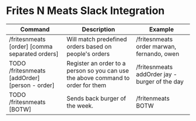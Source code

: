 # Frites N Meats Slack Integration

| Command                                        | Description                                                                      | Example                                        
|------------------------------------------------|----------------------------------------------------------------------------------|------------------------------------------------
| /fritesnmeats [order] [comma separated orders] | Will match predefined orders based on people's orders                            | /fritesnmeats order marwan, fernando, owen     
| TODO /fritesnmeats [addOrder] [person - order] | Register an order to a person so you can use the above command to order for them | /fritesnmeats addOrder jay - burger of the day
| TODO /fritesnmeats [BOTW]                      | Sends back burger of the week.                                                   | /fritenmeats BOTW                               
